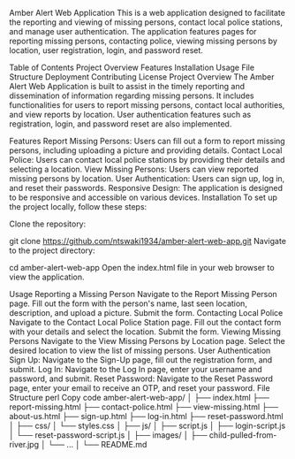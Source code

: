 Amber Alert Web Application
This is a web application designed to facilitate the reporting and viewing of missing persons, contact local police stations, and manage user authentication. The application features pages for reporting missing persons, contacting police, viewing missing persons by location, user registration, login, and password reset.

Table of Contents
Project Overview
Features
Installation
Usage
File Structure
Deployment
Contributing
License
Project Overview
The Amber Alert Web Application is built to assist in the timely reporting and dissemination of information regarding missing persons. It includes functionalities for users to report missing persons, contact local authorities, and view reports by location. User authentication features such as registration, login, and password reset are also implemented.

Features
Report Missing Persons: Users can fill out a form to report missing persons, including uploading a picture and providing details.
Contact Local Police: Users can contact local police stations by providing their details and selecting a location.
View Missing Persons: Users can view reported missing persons by location.
User Authentication: Users can sign up, log in, and reset their passwords.
Responsive Design: The application is designed to be responsive and accessible on various devices.
Installation
To set up the project locally, follow these steps:

Clone the repository:


git clone https://github.com/ntswaki1934/amber-alert-web-app.git
Navigate to the project directory:


cd amber-alert-web-app
Open the index.html file in your web browser to view the application.

Usage
Reporting a Missing Person
Navigate to the Report Missing Person page.
Fill out the form with the person's name, last seen location, description, and upload a picture.
Submit the form.
Contacting Local Police
Navigate to the Contact Local Police Station page.
Fill out the contact form with your details and select the location.
Submit the form.
Viewing Missing Persons
Navigate to the View Missing Persons by Location page.
Select the desired location to view the list of missing persons.
User Authentication
Sign Up: Navigate to the Sign-Up page, fill out the registration form, and submit.
Log In: Navigate to the Log In page, enter your username and password, and submit.
Reset Password: Navigate to the Reset Password page, enter your email to receive an OTP, and reset your password.
File Structure
perl
Copy code
amber-alert-web-app/
│
├── index.html
├── report-missing.html
├── contact-police.html
├── view-missing.html
├── about-us.html
├── sign-up.html
├── log-in.html
├── reset-password.html
│
├── css/
│   └── styles.css
│
├── js/
│   ├── script.js
│   ├── login-script.js
│   └── reset-password-script.js
│
├── images/
│   ├── child-pulled-from-river.jpg
│   └── ...
│
└── README.md

